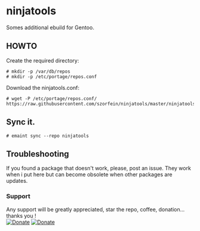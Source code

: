 # ninjatools

Somes additional ebuild for Gentoo.

## HOWTO  

Create the required directory:
    
    # mkdir -p /var/db/repos
    # mkdir -p /etc/portage/repos.conf

Download the ninjatools.conf: 

    # wget -P /etc/portage/repos.conf/ https://raw.githubusercontent.com/szorfein/ninjatools/master/ninjatools.conf

## Sync it.

    # emaint sync --repo ninjatools 

## Troubleshooting

If you found a package that doesn't work, please, post an issue. They work when i put here but can become obsolete when other packages are updates. 

### Support
Any support will be greatly appreciated, star the repo, coffee, donation... thanks you !   
[![Donate](https://img.shields.io/badge/don-librapay-1ba9a4)](https://liberapay.com/szorfein) [![Donate](https://img.shields.io/badge/don-patreon-ab69f4)](https://www.patreon.com/szorfein)
